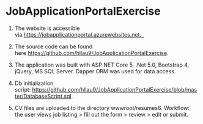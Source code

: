 # JobApplicationPortalExercise

1. The website is accessible via https://jobapplicationportal.azurewebsites.net.  

2. The source code can be found here https://github.com/hllau9/JobApplicationPortalExercise.

3. The application was built with ASP NET Core 5, .Net 5.0, Bootstrap 4, jQuery, MS SQL Server. Dapper ORM was used for data access.

4. Db initialization script: https://github.com/hllau9/JobApplicationPortalExercise/blob/master/DatabaseScript.sql.

5. CV files are uploaded to the directory wwwroot/resumes6. Workflow: the user views job listing > fill out the form > review > edit or submit. 
